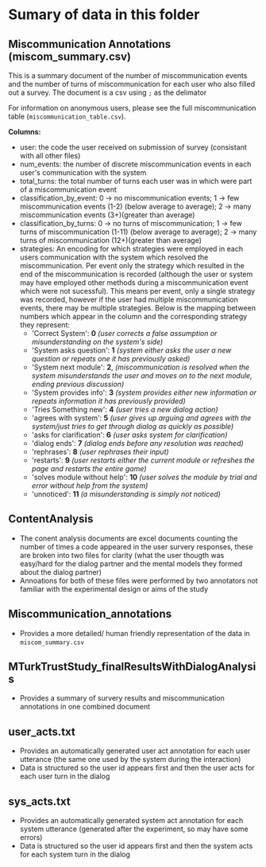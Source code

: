 # Sumary of data in this folder

## Miscommunication Annotations (miscom_summary.csv)
This is a summary document of the number of miscommunication events and the number of turns of miscommunication for each user who also filled out a survey.
The document is a csv using `;` as the delimator

For information on anonymous users, please see the full miscommunication table (`miscommunication_table.csv`).

**Columns:**
* user: the code the user received on submission of survey (consistant with all other files)
* num_events: the number of discrete miscommunication events in each user's communication with the system
* total_turns: the total number of turns each user was in which were part of a miscommunication event 
* classification_by_event: 0 -> no miscommunication events; 1 -> few miscommunication events (1-2) (below average to average); 2 -> many miscommunication events (3+)(greater than average)
* classification_by_turns: 0 -> no turns of miscommunication; 1 -> few turns of miscommunication (1-11) (below average to average); 2 -> many turns of miscommunication (12+)(greater than average)
* strategies: An encoding for which strategies were employed in each users communication with the system which resolved the miscommunication. Per event only the strategy which resulted in the end of the miscommunication is recorded (although the user or system may have employed other methods during a miscommunication event which were not sucessful). This means per event, only a single strategy was recorded, however if the user had multiple miscommunication events, there may be multiple strategies. Below is the mapping between numbers which appear in the column and the corresponding strategy they represent:
  * 'Correct System': **0** _(user corrects a false assumption or misunderstanding on the system's side)_
  * 'System asks question': **1** _(system either asks the user a new question or repeats one it has previously asked)_
  * 'System next module': **2**, _(miscommunication is resolved when the system misunderstands the user and moves on to the next module, ending previous discussion)_
  * 'System provides info': **3** _(system provides either new information or repeats information it has previously provided)_
  * 'Tries Something new': **4** _(user tries a new dialog action)_
  * 'agrees with system': **5** _(user gives up arguing and agrees with the system/just tries to get through dialog as quickly as possible)_
  * 'asks for clarification': **6** _(user asks system for clarification)_
  * 'dialog ends': **7** _(dialog ends before any resolution was reached)_
  * 'rephrases': **8** _(user rephrases their input)_
  * 'restarts': **9** _(user restarts either the current module or refreshes the page and restarts the entire game)_
  * 'solves module without help': **10** _(user solves the module by trial and error without help from the system)_
  * 'unnoticed': **11** _(a misunderstanding is simply not noticed)_

## ContentAnalysis
* The conent analysis documents are excel documents counting the number of times a code appeared in the user survery responses, these are broken into two files for clarity (what the user thougth was easy/hard for the dialog partner and the mental models they formed about the dialog partner) 
* Annoations for both of these files were performed by two annotators not familiar with the experimental design or aims of the study

## Miscommunication_annotations
* Provides a more detailed/ human friendly representation of the data in `miscom_summary.csv`

## MTurkTrustStudy_finalResultsWithDialogAnalysis
* Provides a summary of survery results and miscommunication annotations in one combined document

## user_acts.txt
* Provides an automatically generated user act annotation for each user utterance (the same one used by the system during the interaction)
* Data is structured so the user id appears first and then the user acts for each user turn in the dialog

## sys_acts.txt
* Provides an automatically generated system act annotation for each system utterance (generated after the experiment, so may have some errors)
* Data is structured so the user id appears first and then the system acts for each system turn in the dialog
